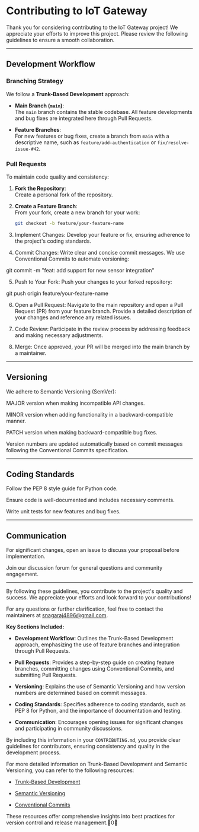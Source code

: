 # Contributing to IoT Gateway

Thank you for considering contributing to the IoT Gateway project! We appreciate your efforts to improve this project. Please review the following guidelines to ensure a smooth collaboration.

---

## Development Workflow

### Branching Strategy

We follow a **Trunk-Based Development** approach:

- **Main Branch (`main`)**:  
  The `main` branch contains the stable codebase. All feature developments and bug fixes are integrated here through Pull Requests.

- **Feature Branches**:  
  For new features or bug fixes, create a branch from `main` with a descriptive name, such as `feature/add-authentication` or `fix/resolve-issue-#42`.

### Pull Requests

To maintain code quality and consistency:

1. **Fork the Repository**:  
   Create a personal fork of the repository.

2. **Create a Feature Branch**:  
   From your fork, create a new branch for your work:
   ```bash
   git checkout -b feature/your-feature-name

3. Implement Changes:
Develop your feature or fix, ensuring adherence to the project's coding standards.


4. Commit Changes:
Write clear and concise commit messages. We use Conventional Commits to automate versioning:

git commit -m "feat: add support for new sensor integration"


5. Push to Your Fork:
Push your changes to your forked repository:

git push origin feature/your-feature-name


6. Open a Pull Request:
Navigate to the main repository and open a Pull Request (PR) from your feature branch. Provide a detailed description of your changes and reference any related issues.


7. Code Review:
Participate in the review process by addressing feedback and making necessary adjustments.


8. Merge:
Once approved, your PR will be merged into the main branch by a maintainer.




---

## Versioning

We adhere to Semantic Versioning (SemVer):

MAJOR version when making incompatible API changes.

MINOR version when adding functionality in a backward-compatible manner.

PATCH version when making backward-compatible bug fixes.


Version numbers are updated automatically based on commit messages following the Conventional Commits specification.


---

## Coding Standards

Follow the PEP 8 style guide for Python code.

Ensure code is well-documented and includes necessary comments.

Write unit tests for new features and bug fixes.



---

## Communication

For significant changes, open an issue to discuss your proposal before implementation.

Join our discussion forum for general questions and community engagement.



---

By following these guidelines, you contribute to the project's quality and success. We appreciate your efforts and look forward to your contributions!

For any questions or further clarification, feel free to contact the maintainers at snagaraj4896@gmail.com.

**Key Sections Included:**

- **Development Workflow**: Outlines the Trunk-Based Development approach, emphasizing the use of feature branches and integration through Pull Requests.

- **Pull Requests**: Provides a step-by-step guide on creating feature branches, committing changes using Conventional Commits, and submitting Pull Requests.

- **Versioning**: Explains the use of Semantic Versioning and how version numbers are determined based on commit messages.

- **Coding Standards**: Specifies adherence to coding standards, such as PEP 8 for Python, and the importance of documentation and testing.

- **Communication**: Encourages opening issues for significant changes and participating in community discussions.

By including this information in your `CONTRIBUTING.md`, you provide clear guidelines for contributors, ensuring consistency and quality in the development process.

For more detailed information on Trunk-Based Development and Semantic Versioning, you can refer to the following resources:

- [Trunk-Based Development](https://trunkbaseddevelopment.com/)

- [Semantic Versioning](https://semver.org/)

- [Conventional Commits](https://www.conventionalcommits.org/)

These resources offer comprehensive insights into best practices for version control and release management.0

